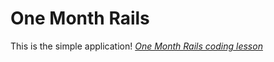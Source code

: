 # One Month Rails

This is the simple application!
[*One Month Rails coding lesson*](https://facebook.com/artem.boiko) 
